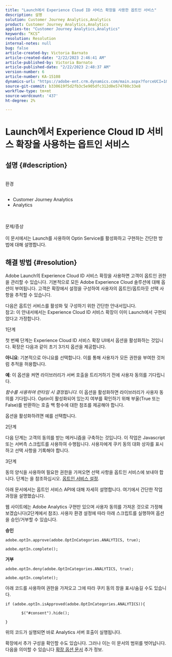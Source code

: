 ```yaml
---
title: "Launch에서 Experience Cloud ID 서비스 확장을 사용한 옵트인 서비스"
description: 설명
solution: Customer Journey Analytics,Analytics
product: Customer Journey Analytics,Analytics
applies-to: "Customer Journey Analytics,Analytics"
keywords: “KCS”
resolution: Resolution
internal-notes: null
bug: false
article-created-by: Victoria Barnato
article-created-date: "2/22/2023 2:46:41 AM"
article-published-by: Victoria Barnato
article-published-date: "2/22/2023 2:48:37 AM"
version-number: 6
article-number: KA-15108
dynamics-url: "https://adobe-ent.crm.dynamics.com/main.aspx?forceUCI=1&pagetype=entityrecord&etn=knowledgearticle&id=8b3ded1e-5bb2-ed11-83fe-6045bd0067ea"
source-git-commit: b330619f5d2fb3c5e905dfc312d0e574708c33e8
workflow-type: tm+mt
source-wordcount: '437'
ht-degree: 2%

---
```


# Launch에서 Experience Cloud ID 서비스 확장을 사용하는 옵트인 서비스

## 설명 {#description}

<br>환경<br><br>
- Customer Journey Analytics
- Analytics



<br><br>문제/증상<br><br>
이 문서에서는 Launch를 사용하여 Optin Service를 활성화하고 구현하는 간단한 방법에 대해 설명합니다.


## 해결 방법 {#resolution}


Adobe Launch의 Experience Cloud ID 서비스 확장을 사용하면 고객이 옵트인 권한을 관리할 수 있습니다. 기본적으로 모든 Adobe Experience Cloud 솔루션에 대해 옵션이 부여됩니다. 고객은 확장에서 설정을 구성하여 사용자의 옵트인/옵트아웃 선택 사항을 추적할 수 있습니다.

다음은 옵트인 서비스를 활성화 및 구성하기 위한 간단한 안내서입니다.
<br>참고: 이 안내서에서는 Experience Cloud ID 서비스 확장이 이미 Launch에서 구현되었다고 가정합니다.<br>


1단계

첫 번째 단계는 Experience Cloud ID 서비스 확장 UI에서 옵션을 활성화하는 것입니다. 확장은 다음과 같이 초기 3가지 옵션을 제공합니다.

<b>아니요</b>: 기본적으로 아니요를 선택합니다. 이를 통해 사용자가 모든 권한을 부여한 것처럼 추적을 허용합니다.

<b>예</b>: 이 옵션을 켜면 라이브러리가 서버 호출을 트리거하기 전에 사용자 동의를 기다립니다.

*함수를 사용하여 런타임 시 결정됩니다.* 이 옵션을 활성화하면 라이브러리가 사용자 동의를 기다립니다. Optin이 활성화되어 있는지 여부를 확인하기 위해 부울(True 또는 False)를 반환하는 호출 백 함수에 대한 참조를 제공해야 합니다.

옵션을 활성화하려면 예를 선택합니다.



2단계

다음 단계는 고객의 동의를 받는 메커니즘을 구축하는 것입니다. 이 작업은 Javascript 또는 서버측 스크립트를 사용하여 수행됩니다. 사용자에게 쿠키 동의 대화 상자를 표시하고 선택 사항을 기록해야 합니다.



3단계

동의 양식을 사용하여 필요한 권한을 가져오면 선택 사항을 옵트인 서비스에 보내야 합니다. 단계는 을 참조하십시오. [옵트인 서비스 설정](https://experienceleague.adobe.com/docs/id-service/using/implementation/opt-in-service/getting-started.html). 

아래 문서에서는 옵트인 서비스 API에 대해 자세히 설명합니다. 여기에서 간단한 작업 과정을 설명했습니다.

웹 사이트에는 Adobe Analytics 구현만 있으며 사용자 동의를 가져온 것으로 가정해 보겠습니다(2단계에서 참조). 사용자 환경 설정에 따라 아래 스크립트를 실행하여 옵션을 승인/거부할 수 있습니다.

<b>승인</b>


```
adobe.optIn.approve(adobe.OptInCategories.ANALYTICS, true);

adobe.optIn.complete();
```




<b>거부</b>


```
adobe.optIn.deny(adobe.OptInCategories.ANALYTICS, true);

adobe.optIn.complete();
```




아래 코드를 사용하여 권한을 가져오고 그에 따라 쿠키 동의 창을 표시/숨길 수도 있습니다.


```
if (adobe.optIn.isApproved(adobe.OptInCategories.ANALYTICS)){

       $("#consent").hide();

}
```




위의 코드가 실행되면 바로 Analytics 서버 호출이 실행됩니다.

확장에서 추가 구성을 확인할 수도 있습니다. 그러나 이는 이 문서의 범위를 벗어납니다. 다음을 의미할 수 있습니다 [확장 옵션 문서](https://docs.adobe.com/content/help/en/id-service/using/implementation-guides/opt-in-service/launch.html) 추가 정보.
